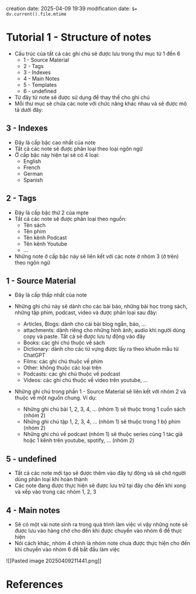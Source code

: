 creation date: 2025-04-09 19:39
modification date: `$= dv.current().file.mtime`

# Tutorial 1 - Structure of notes

- Cấu trúc của tất cả các ghi chú sẽ được lưu trong thư mục từ 1 đến 6
	- 1 - Source Material
	- 2 - Tags
	- 3 - Indexes
	- 4 - Main Notes
	- 5 - Templates
	- 6 - undefined
- Từ đây từ note sẽ được sử dụng để thay thế cho ghi chú
- Mỗi thư mục sẽ chứa các note với chức năng khác nhau và sẽ được mô tả dưới đây:

## 3 - Indexes 

- Đây là cấp bậc cao nhất của note
- Tất cả các note sẽ được phân loại theo loại ngôn ngữ
- Ở cấp bậc này hiện tại sẽ có 4 loại:
	- English
	- French
	- German
	- Spanish

## 2 - Tags

- Đây là cấp bậc thứ 2 của mpte
- Tất cả các note sẽ được phân loại theo nguồn:
	- Tên sách
	- Tên phim
	- Tên kênh Podcast
	- Tên kênh Youtube
	- ...
- Những note ở cấp bậc này sẽ liên kết với các note ở nhóm 3 (ở trên) theo ngôn ngữ

## 1 - Source Material

- Đây là cấp thấp nhất của note
- Những ghi chú này sẽ dành cho các bài báo, những bài học trong sách, những tập phim, podcast, video và được phân loại sau đây:
	- Articles, Blogs: dành cho cái bài blog ngắn, báo, ...
	- attachments: dành riêng cho những hình ảnh, audio khi người dùng copy và paste. Tất cả sẽ được lưu tự động vào đây
	- Books: các ghi chú thuộc về sách
	- Dictionary: dành cho các từ vựng được lấy ra theo khuôn mẫu từ ChatGPT
	- Films: các ghi chú thuộc về phim
	- Other: không thuộc các loại trên
	- Podcasts: các ghi chú thuộc về podcast
	- Videos: các ghi chú thuộc về video trên youtube, ...

- Những ghi chú trong phần 1 - Source Material sẽ liên kết với nhóm 2 và thuộc về một nguồn chung. Ví dụ:
	- Những ghi chú bài 1, 2, 3, 4, ... (nhóm 1) sẽ thuộc trong 1 cuốn sách (nhóm 2)
	- Những ghi chú tập 1, 2, 3, 4, ... (nhóm 1) sẽ thuộc trong 1 bộ phim (nhóm 2)
	- Những ghi chú về podcast (nhóm 1) sẽ thuộc series cùng 1 tác giả hoặc 1 kênh trên youtube, spotify, ... (nhóm 2)

## 5 - undefined

- Tất cả các note mới tạo sẽ được thêm vào đây tự động và sẽ chờ người dùng phân loại khi hoàn thành
- Các note đang được thực hiện sẽ được lưu trữ tại đây cho đến khi xong và xếp vào trong các nhóm 1, 2, 3

## 4 - Main notes

- Sẽ có một vài note sinh ra trong quá trình làm việc vì vậy những note sẽ được lưu vào hàng chờ cho đến khi được chuyển vào nhóm 6 để thực hiện
- Nói cách khác, nhóm 4 chính là nhóm note chưa được thực hiện cho đến khi chuyển vào nhóm 6 để bắt đầu làm việc


![[Pasted image 20250409211441.png]]


# References